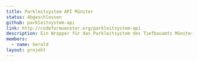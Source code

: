 ```yaml
---
title: Parkleitsystem API Münster
status: Abgeschlossen
github: parkleitsystem-api
link: http://codeformuenster.org/parkleitsystem-api
description: Ein Wrapper für das Parkleitsystem des Tiefbauamts Münster, der die Daten zu Parkplätzen in den Parkhäusern und Parkplätzen im JSON-Format bereitstellt. Wir denken, dass sich hieraus einige gute Projekte und Apps ergeben können.
members:
  - name: Gerald
layout: projekt
---
```

